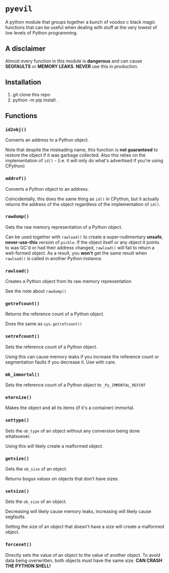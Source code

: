 # `pyevil`

A python module that groups together a bunch of voodoo c black magic functions that can be useful when dealing with stuff at the very lowest of low levels of Python programming.

## A disclaimer

Almost every function in this module is **dangerous** and can cause **SEGFAULTS** or **MEMORY LEAKS**.
**NEVER** use this in production.

## Installation
1. git clone this repo
2. python -m pip install .
## Functions

### `id2obj()`

Converts an address to a Python object.

Note that despite the misleading name, this function is **not guaranteed** to restore the object if it was garbage collected.
Also this relies on the implementation of `id()` - (i.e. it will only do what's advertised if you're using CPython)
### `addrof()`

Converts a Python object to an address.

Coincidentally, this does the same thing as `id()` in CPython, but it actually returns the address of the object regardless of the implementation of `id()`.

### `rawdump()`

Gets the raw memory representation of a Python object.

Can be used together with `rawload()` to create a super-rudimentary **unsafe**, **never-use-this** version of `pickle`.
If the object itself or any object it points to was GC'd or had their address changed, `rawload()` will fail to return a well-formed object.
As a result, you **won't** get the same result when `rawload()` is called in another Python instance.

### `rawload()`

Creates a Python object from its raw memory representation

See the note about `rawdump()`

### `getrefcount()`

Returns the reference count of a Python object.

Does the same as `sys.getrefcount()`

### `setrefcount()`

Sets the reference count of a Python object.

Using this can cause memory leaks if you increase the reference count or segmentation faults if you decrease it.
Use with care.

### `mk_immortal()`

Sets the reference count of a Python object to `_Py_IMMORTAL_REFCNT`

### `eternize()`

Makes the object and all its items (if it's a container) immortal.

### `settype()`

Sets the `ob_type` of an object without any conversion being done whatsoever.

Using this will likely create a malformed object.

### `getsize()`

Gets the `ob_size` of an object.

Returns bogus values on objects that don't have sizes.

### `setsize()`

Sets the `ob_size` of an object.

Decreasing will likely cause memory leaks, increasing will likely cause segfaults.

Setting the size of an object that doesn't have a size will create a malformed object.
### `forceset()`

Directly sets the value of an object to the value of another object.
To avoid data being overwritten, both objects must have the same size.
**CAN CRASH THE PYTHON SHELL!**
